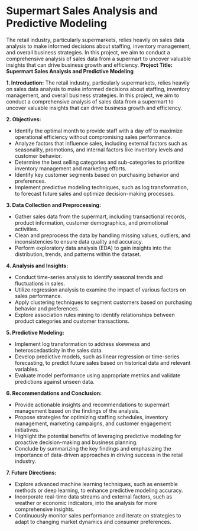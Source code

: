 # Supermart Sales Analysis and Predictive Modeling
 The retail industry, particularly supermarkets, relies heavily on sales data analysis to make informed decisions about staffing, inventory management, and overall business strategies. In this project, we aim to conduct a comprehensive analysis of sales data from a supermart to uncover valuable insights that can drive business growth and efficiency.
**Project Title: Supermart Sales Analysis and Predictive Modeling**

**1. Introduction:**
The retail industry, particularly supermarkets, relies heavily on sales data analysis to make informed decisions about staffing, inventory management, and overall business strategies. In this project, we aim to conduct a comprehensive analysis of sales data from a supermart to uncover valuable insights that can drive business growth and efficiency.

**2. Objectives:**
- Identify the optimal month to provide staff with a day off to maximize operational efficiency without compromising sales performance.
- Analyze factors that influence sales, including external factors such as seasonality, promotions, and internal factors like inventory levels and customer behavior.
- Determine the best selling categories and sub-categories to prioritize inventory management and marketing efforts.
- Identify key customer segments based on purchasing behavior and preferences.
- Implement predictive modeling techniques, such as log transformation, to forecast future sales and optimize decision-making processes.

**3. Data Collection and Preprocessing:**
- Gather sales data from the supermart, including transactional records, product information, customer demographics, and promotional activities.
- Clean and preprocess the data by handling missing values, outliers, and inconsistencies to ensure data quality and accuracy.
- Perform exploratory data analysis (EDA) to gain insights into the distribution, trends, and patterns within the dataset.

**4. Analysis and Insights:**
- Conduct time-series analysis to identify seasonal trends and fluctuations in sales.
- Utilize regression analysis to examine the impact of various factors on sales performance.
- Apply clustering techniques to segment customers based on purchasing behavior and preferences.
- Explore association rules mining to identify relationships between product categories and customer transactions.

**5. Predictive Modeling:**
- Implement log transformation to address skewness and heteroscedasticity in the sales data.
- Develop predictive models, such as linear regression or time-series forecasting, to predict future sales based on historical data and relevant variables.
- Evaluate model performance using appropriate metrics and validate predictions against unseen data.

**6. Recommendations and Conclusion:**
- Provide actionable insights and recommendations to supermart management based on the findings of the analysis.
- Propose strategies for optimizing staffing schedules, inventory management, marketing campaigns, and customer engagement initiatives.
- Highlight the potential benefits of leveraging predictive modeling for proactive decision-making and business planning.
- Conclude by summarizing the key findings and emphasizing the importance of data-driven approaches in driving success in the retail industry.

**7. Future Directions:**
- Explore advanced machine learning techniques, such as ensemble methods or deep learning, to enhance predictive modeling accuracy.
- Incorporate real-time data streams and external factors, such as weather or economic indicators, into the analysis for more comprehensive insights.
- Continuously monitor sales performance and iterate on strategies to adapt to changing market dynamics and consumer preferences.
